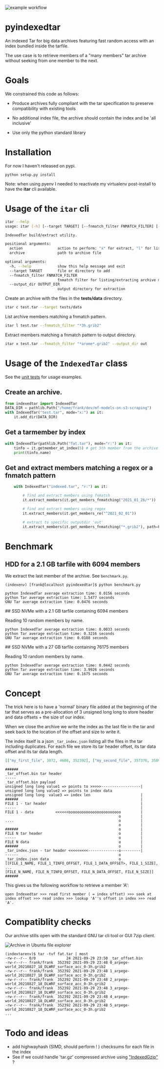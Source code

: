 ![example workflow](https://github.com/colon3ltocard/pyindexedtar/actions/workflows/build.yml/badge.svg)
# pyindexedtar

An indexed Tar for big data archives featuring fast random access with an index bundled inside the tarfile.

The use case is to retrieve members of a "many members" tar archive without seeking
from one member to the next.

# Goals

We constrained this code as follows:

* Produce archives fully compliant with the tar specification to
preserve compatibility with existing tools

* No additional index file, the archive should contain the index and be 'all inclusive'

* Use only the python standard library

# Installation

For now I haven't released on pypi.

```
python setup.py install
```

Note: when using pyenv I needed to reactivate my virtualenv post-install to have the **itar** cli available.

# Usage of the `itar` cli

```bash
itar --help
usage: itar [-h] [--target TARGET] [--fnmatch_filter FNMATCH_FILTER] [--output_dir OUTPUT_DIR] action archive

IndexedTar build/extract utility.

positional arguments:
  action                action to perform: "x" for extract, "l" for listing, "c" for create, "a" for append
  archive               path to archive file

optional arguments:
  -h, --help            show this help message and exit
  --target TARGET       file or directory to add
  --fnmatch_filter FNMATCH_FILTER
                        fnmatch filter for listing/extracting archive members
  --output_dir OUTPUT_DIR
                        output directory for extraction
```

Create an archive  with the files in the **tests/data** directory.

```bash
itar c test.tar --target tests/data
```

List archive members matching a fnmatch pattern.

```bash
itar l test.tar --fnmatch_filter "*3h.grib2"
```

Extract members matching a fnmatch pattern to output directory.

```bash
itar x test.tar --fnmatch_filter "*arome*.grib2" --output_dir out
```

# Usage of the `IndexedTar` class

See the [unit tests](https://github.com/colon3ltocard/pyindexedtar/blob/master/tests/test_indexedtar.py) for usage examples.

## Create an archive.

```python
from indexedtar import IndexedTar
DATA_DIR = pathlib.Path("/home/frank/dev/mf-models-on-s3-scraping")
with IndexedTar("test.tar", mode="x:") as it:
    it.add_dir(DATA_DIR)
```
## Get a tarmember by index

```python
with IndexedTar(pathlib.Path("fat.tar"), mode="r:") as it:
    tinfo = it.getmember_at_index(5) # get 5th member from the archive
    print(tinfo.name)
```

## Get and extract members matching a regex or a fnmatch pattern

```python
    with IndexedTar("indexed.tar", "r:") as it:

        # find and extract members using fnmatch
        it.extract_members(it.get_members_fnmatching("2021_01_26/*"))

        # find and extract members using regex
        it.extract_members(it.get_members_re("^2021_02_01"))

        # extract to specific outputdir 'out'
        it.extract_members(it.get_members_fnmatching("*.grib2"), path=Path("out"))
```

# Benchmark

## HDD for a 2.1 GB tarfile with 6094 members

We extract the last member of the archive. See `benchmark.py`.

```
(indexenv) [frank@localhost pyindexedtar]$ python benchmark.py 

python IndexedTar average extraction time: 0.0156 seconds
python Tar average extraction time: 1.5477 seconds
GNU Tar average extraction time: 0.0476 seconds

```
## SSD NVMe with a 2.1 GB tarfile containing 6094 members

Reading 10 random members by name.

```
python IndexedTar average extraction time: 0.0033 seconds
python Tar average extraction time: 0.3216 seconds
GNU Tar average extraction time: 0.0188 seconds
```


## SSD NVMe with a 27 GB tarfile containing 76175 members

Reading 10 random members by name.

```
python IndexedTar average extraction time: 0.0442 seconds
python Tar average extraction time: 3.9926 seconds
GNU Tar average extraction time: 0.1675 seconds
```

# Concept

The trick here is to have a 'normal' binary file
added at the beginning of the tar that serves as a
pre-allocation of 3 unsigned long long to
store header and data offsets + the size of our index.

When we close the archive we write the index
as the last file in the tar and seek back to the
location of the offset and size to write it.

The index itself is a json `_tar_index.json` listing
all the files in the tar including duplicates. For each file we
store its tar header offset, its tar data offset and
its tar data length.

```json
[["my_first_file", 3072, 4608, 352392], ["my_second_file", 357376, 358912, 352392], ["my_third_file", 711680, 713216, 352392]]
```

```
######
_tar_offset.bin tar header
-----
_tar_offset.bin payload
unsigned long long value1 => points to >>>>>------------------|
unsigned long long value2 => points to index data
unsigned long long  value3 => index len                       |
######                                                        |
FILE 1 - tar header                                           |
-----                                                         |
FILE 1 - data          <<<<<<oooooooooooooooooooooooo         |
                                                    o         |
....                                                o         |
                                                    o         |
######                                              o         |
FILE N tar header                                   o         |
-----                                               o         |
FILE N data                                         o         |
######                                              o         |
_tar_index.json - tar header <<<<<<<<<--------------o---------|
------                                              o
_tar_index.json data                                o
[[FILE_1_NAME, FILE_1_TINFO_OFFSET, FILE_1_DATA_OFFSET>, FILE_1_SIZE],
...
[FILE_N_NAME, FILE_N_TINFO_OFFSET, FILE_N_DATA_OFFSET, FILE_N_SIZE]]
######
```

This gives us the following workflow to retrieve a member 'A':
```
open Indexedtar >>> read first member ( = index offset) >>> seek at index offset >>> read index >>> lookup 'A''s offset in index >>> read 'A'.
```

# Compatiblity checks

Our archive stills open with the standard GNU tar cli tool or GUI 7zip client.

![Archive in Ubuntu file explorer](docs/imgs/archive_in_file_explorer.png)

```
(indextarenv)$ tar -tvf fat.tar | most
-rw-r--r-- 0/0              24 2021-09-29 23:50 _tar_offset.bin
-rw-r--r-- frank/frank  352392 2021-09-29 23:48 0_arpege-world_20210827_18_DLWRF_surface_acc_0-3h.grib2
-rw-r--r-- frank/frank  352392 2021-09-29 23:48 1_arpege-world_20210827_18_DLWRF_surface_acc_0-3h.grib2
-rw-r--r-- frank/frank  352392 2021-09-29 23:48 2_arpege-world_20210827_18_DLWRF_surface_acc_0-3h.grib2
-rw-r--r-- frank/frank  352392 2021-09-29 23:48 3_arpege-world_20210827_18_DLWRF_surface_acc_0-3h.grib2
-rw-r--r-- frank/frank  352392 2021-09-29 23:48 4_arpege-world_20210827_18_DLWRF_surface_acc_0-3h.grib2
-rw-r--r-- frank/frank  352392 2021-09-29 23:48 5_arpege-world_20210827_18_DLWRF_surface_acc_0-3h.grib2
...
```

# Todo and ideas

* add highwayhash (SIMD, should perform ! ) checksums for each file in the index
* See if we could handle 'tar.gz' compressed archive using ["IndexedGzip"]("https://github.com/pauldmccarthy/indexed_gzip") ?